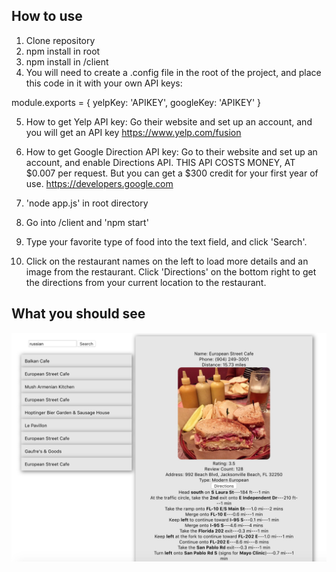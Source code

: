## How to use

1. Clone repository
2. npm install in root
3. npm install in /client
4. You will need to create a .config file in the root of the project, and place this code in it with your own API keys:

module.exports = {
    yelpKey: 'APIKEY',
    googleKey: 'APIKEY'
}

5. How to get Yelp API key: Go their website and set up an account, and you will get an API key https://www.yelp.com/fusion

6. How to get Google Direction API key: Go to their website and set up an account, and enable Directions API. THIS API COSTS MONEY, AT $0.007 per request. But you can get a $300 credit for your first year of use.
https://developers.google.com

7. 'node app.js' in root directory

8. Go into /client and 'npm start'

9. Type your favorite type of food into the text field, and click 'Search'.

10. Click on the restaurant names on the left to load more details and an image from the restaurant. Click 'Directions' on the bottom right to get the directions from your current location to the restaurant.

## What you should see


![Screenshot](screenshot.png)